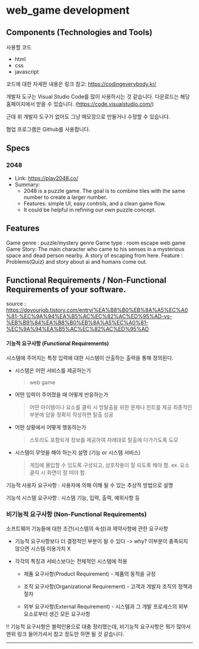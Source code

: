 # web_game development


## Components (Technologies and Tools)

사용할 코드

- html
- css
- javascript

코드에 대한 자세한 내용은 링크 참고: https://codingeverybody.kr/


개발자 도구는 Visual Studio Code를 많이 사용하시는 것 같습니다.
다운로드는 해당 홈페이지에서 받을 수 있습니다. (https://code.visualstudio.com/)

근데 위 개발자 도구가 없어도 그냥 메모장으로 만들거나 수정할 수 있습니다.



협업 프로그램은 Github를 사용합니다.


## Specs

### 2048
- Link: https://play2048.co/
- Summary:
    - 2048 is a puzzle game. The goal is to combine tiles with the same number to create a larger number.
    - Features: simple UI, easy controls, and a clean game flow.
    - It could be helpful in refining our own puzzle concept.

## Features
Game genre :  puzzle/mystery genre
Game type : room escape web game 
Game Story: The main character who came to his senses in a mysterious space and dead person nearby. A story of escaping from here. 
Feature : Problems(Quiz) and story about ai and humans come out. 

## Functional Requirements / Non-Functional Requirements of your software.

source : https://doyourjob.tistory.com/entry/%EA%B8%B0%EB%8A%A5%EC%A0%81-%EC%9A%94%EA%B5%AC%EC%82%AC%ED%95%AD-vs-%EB%B9%84%EA%B8%B0%EB%8A%A5%EC%A0%81-%EC%9A%94%EA%B5%AC%EC%82%AC%ED%95%AD

####  기능적 요구사항 (Functional Requirements)

시스템에 주어지는 특정 입력에 대한 시스템이 산출하는 출력을 통해 정의된다.


- 시스템은 어떤 서비스를 제공하는가
	> web game 

- 어떤 입력이 주어졌을 때 어떻게 반응하는가
	> 어떤 아이템이나 요소를 클릭 시 방탈출을 위한 문제나 힌트를 제공
	> 최종적인 부분에 답을 정확히 작성하면 탈출 성공

- 어떤 상황에서 어떻게 행동하는가 
	> 스토리도 포함되게 정보를 제공하여 차례대로 탈출에 다가가도록 도모

- 시스템이 무엇을 해야 하는지 설명 (기능 or 시스템 서비스)
	> 게임에 몰입할 수 있도록 구성되고, 상호작용이 잘 되도록 해야 함.
	> ex. 요소 클릭 시 화면이 잘 떠야 함.
 

기능적 사용자 요구사항 : 사용자에 의해 이해 될 수 있는 추상적 방법으로 설명

기능석 시스템 요구사항 : 시스템 기능, 입력, 출력, 예외사항 등 




### 비기능적 요구사항 (Non-Functional Requirements)

소프트웨어 기능들에 대한 조건(시스템의 속성)과 제약사항에 관한 요구사항

 

- 기능적 요구사항보다 더 결정적인 부분이 될 수 있다 -> why? 이부분이 충족되지 않으면 시스템 이용가치 X

- 각각의 특징과 서비스보다는 전체적인 시스템에 적용

	- 제품 요구사항(Product Requirement) - 제품의 동적을 규정 

	- 조직 요구사항(Organizational Requirement) - 고객과 개발자 조직의 정책과 절차 

	- 외부 요구사항(External Requirement) - 시스템과 그 개발 프로세스의 외부 요소로부터 생긴 모든 요구사항 


!! 기능적 요구사항은 블럭인용으로 대충 정리했는데, 비기능적 요구사항은 뭐가 많아서 맨위 링크 들어가셔서 참고 정도만 하면 될 것 같습니다.

***
